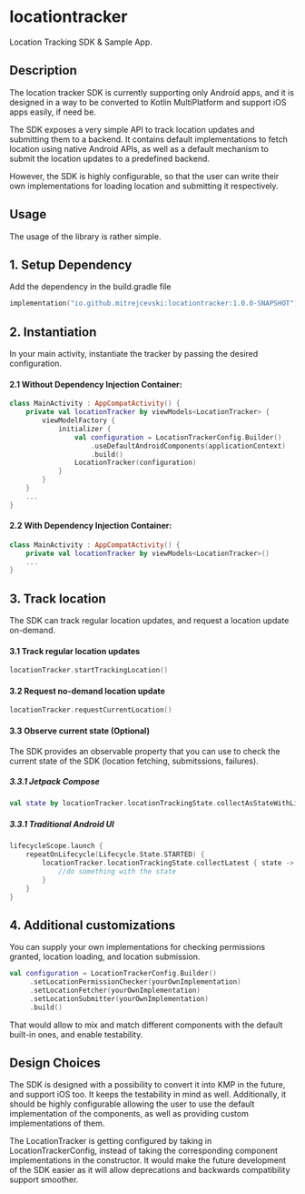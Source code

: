 # locationtracker
Location Tracking SDK &amp; Sample App.

## Description
The location tracker SDK is currently supporting only Android apps, and it is designed in a way to
be converted to Kotlin MultiPlatform and support iOS apps easily, if need be.

The SDK exposes a very simple API to track location updates and submitting them to a backend.
It contains default implementations to fetch location using native Android APIs, as well as a
default mechanism to submit the location updates to a predefined backend.

However, the SDK is highly configurable, so that the user can write their own implementations for
loading location and submitting it respectively.

## Usage
The usage of the library is rather simple.

## 1. Setup Dependency
Add the dependency in the build.gradle file

```kotlin
implementation("io.github.mitrejcevski:locationtracker:1.0.0-SNAPSHOT")
```

## 2. Instantiation
In your main activity, instantiate the tracker by passing the desired configuration.

#### 2.1 Without Dependency Injection Container:

```kotlin
class MainActivity : AppCompatActivity() {
    private val locationTracker by viewModels<LocationTracker> {
        viewModelFactory {
            initializer {
                val configuration = LocationTrackerConfig.Builder()
                    .useDefaultAndroidComponents(applicationContext)
                    .build()
                LocationTracker(configuration)
            }
        }
    }
    ...
}
```

#### 2.2 With Dependency Injection Container:

```kotlin
class MainActivity : AppCompatActivity() {
    private val locationTracker by viewModels<LocationTracker>()
    ...
}
```

## 3. Track location
The SDK can track regular location updates, and request a location update on-demand.

#### 3.1 Track regular location updates

```kotlin
locationTracker.startTrackingLocation()
```

#### 3.2 Request no-demand location update

```kotlin
locationTracker.requestCurrentLocation()
```

#### 3.3 Observe current state (Optional)
The SDK provides an observable property that you can use to check the current state
of the SDK (location fetching, submitssions, failures).

##### 3.3.1 Jetpack Compose

```kotlin
val state by locationTracker.locationTrackingState.collectAsStateWithLifecycle()
```

##### 3.3.1 Traditional Android UI

```kotlin
lifecycleScope.launch {
    repeatOnLifecycle(Lifecycle.State.STARTED) {
        locationTracker.locationTrackingState.collectLatest { state ->
            //do something with the state
        }
    }
}
```

## 4. Additional customizations
You can supply your own implementations for checking permissions granted, location loading, and location submission.

```kotlin
val configuration = LocationTrackerConfig.Builder()
     .setLocationPermissionChecker(yourOwnImplementation)
     .setLocationFetcher(yourOwnImplementation)
     .setLocationSubmitter(yourOwnImplementation)
     .build()
```

That would allow to mix and match different components with the default built-in ones, and enable testability.


## Design Choices
The SDK is designed with a possibility to convert it into KMP in the future, and support iOS too. It keeps the testability in mind as well. Additionally, it should be highly configurable allowing the user to use the default implementation of the components, as well as providing custom implementations of them.

The LocationTracker is getting configured by taking in LocationTrackerConfig, instead of taking the corresponding component implementations in the constructor. It would make the future development of the SDK easier as it will allow deprecations and backwards compatibility support smoother.
